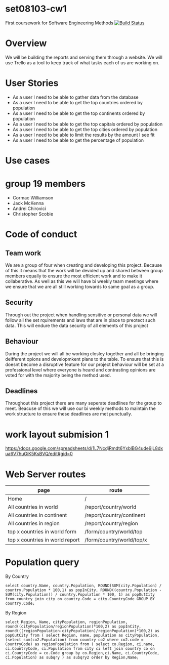 # set08103-cw1
First coursework for Software Engineering Methods
[![Build Status](https://travis-ci.org/cormacrw/set08103-cw1.svg?branch=master)](https://travis-ci.org/cormacrw/set08103-cw1)

# Overview
We will be building the reports and serving them through a website. We will use Trello as a tool to keep track of what tasks each of us are working on.

# User Stories
- As a user I need to be able to gather data from the database
- As a user I need to be able to get the top countries ordered by population
- As a user I need to be able to get the top continents ordered by population
- As a user I need to be able to get the top capitals ordered by population
- As a user I need to be able to get the top cities ordered by population
- As a user I need to be able to limit the results by the amount I see fit
- As a user I need to be able to get the percentage of population

# Use cases


# group 19 members 
- Cormac Williamson
- Jack McKenna  
- Andrei Chirovici
- Christopher Scobie


# Code of conduct 
## Team work 
We are a group of four when creating and developing this project. Because of this it means that the work will be devided up and shared between group members equally to ensure the most efficient work and to make it collaberative. As well as this we will have bi weekly team meetings where we ensure that we are all still working towards to same goal as a group.
## Security 
Through out the project when handling sensitive or personal data we will follow all the set rquirements and laws that  are in place to preotect such data. This will endure the data security of all elements of this project 
## Behaviour 
During the project we will all be working closley together and all be bringing deifferent opions and developmkent plans to the table. To ensure that this is doesnt become a disruptive feature for our project behaviour will be set at a professional level where everyone is heard and contrasting opinions are voted for with the majority being the method used.
## Deadlines
Throughout this project there are many seperate deadlines for the group to meet. Beacuse of this we will use our bi weekly methods to maintain the work structure to ensure these deadlines are met punctually. 

# work layout submision 1 
https://docs.google.com/spreadsheets/d/1L7NcdjRmdt6YxblBG4ude9jL8dxua6V7huGiK5KsBVQ/edit#gid=0  


# Web Server routes

page | route
-----|-------
Home | /
All countries in world | /report/country/world
All countries in continent | /report/country/continent
All countries in region | /report/country/region
top x countries in world form | /form/country/world/top
top x countries in world report | /form/country/world/top/x

# Population query

By Country
```
select country.Name, country.Population, ROUND(SUM(city.Population) / country.Population * 100,1) as popInCity, ROUND((country.Population - SUM(city.Population)) / country.Population * 100, 1) as popOutCity from country join city on country.Code = city.CountryCode GROUP BY country.Code;
```

By Region
```
select Region, Name, cityPopulation, regionPopulation, round((cityPopulation/regionPopulation)*100,2) as popInCity, round(((regionPopulation-cityPopulation)/regionPopulation)*100,2) as popOutCity from ( select Region, name, population as cityPopulation, (select sum(co2.Population) from country co2 where co2.code = CountryCode) as regionPopulation from ( select co.Region, ci.name, ci.CountryCode, ci.Population from city ci left join country co on ci.CountryCode = co.Code group by co.Region,ci.Name, ci.CountryCode, ci.Population) as subqry ) as subqry2 order by Region,Name;
```